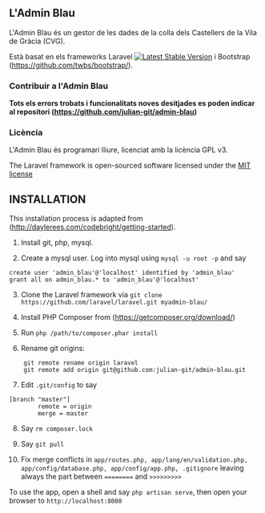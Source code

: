 ## L'Admin Blau

L'Admin Blau és un gestor de les dades de la colla dels Castellers de la Vila de Gràcia (CVG). 

Està basat en els frameworks Laravel [![Latest Stable Version](https://poser.pugx.org/laravel/framework/version.png)](https://packagist.org/packages/laravel/framework) i Bootstrap (https://github.com/twbs/bootstrap/).

### Contribuir a l'Admin Blau

**Tots els errors trobats i funcionalitats noves desitjades es poden indicar al repositori (https://github.com/julian-git/admin-blau)**

### Licència

L'Admin Blau és programari lliure, licenciat amb la licència GPL v3.

The Laravel framework is open-sourced software licensed under the [MIT license](http://opensource.org/licenses/MIT)


## INSTALLATION

This installation process is adapted from (http://daylerees.com/codebright/getting-started).

1. Install git, php, mysql.

2. Create a mysql user. Log into mysql using ```mysql -u root -p``` and say
```
create user 'admin_blau'@'localhost' identified by 'admin_blau'
grant all on admin_blau.* to 'admin_blau'@'localhost'
```

3. Clone the Laravel framework via ```git clone https://github.com/laravel/laravel.git myadmin-blau/```

4. Install PHP Composer from (https://getcomposer.org/download/)

5. Run ```php /path/to/composer.phar install```

6. Rename git origins:
```
    git remote rename origin laravel
    git remote add origin git@github.com:julian-git/admin-blau.git
```

7. Edit ```.git/config``` to say
```
[branch "master"]
        remote = origin 
        merge = master
```

8. Say ```rm composer.lock```

9. Say ```git pull```

10. Fix merge conflicts in ```app/routes.php, app/lang/en/validation.php, app/config/database.php, app/config/app.php, .gitignore``` leaving always the part between ```========``` and ```>>>>>>>>>```


To use the app, open a shell and say ```php artisan serve```, 
then open your browser to ```http://localhost:8000```
